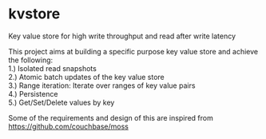 # kvstore
Key value store for high write throughput and read after write latency

This project aims at building a specific purpose key value store and achieve the following: </br>
1.) Isolated read snapshots </br>
2.) Atomic batch updates of the key value store </br>
3.) Range iteration: Iterate over ranges of key value pairs </br>
4.) Persistence </br>
5.) Get/Set/Delete values by key </br>

Some of the requirements and design of this are inspired from https://github.com/couchbase/moss

